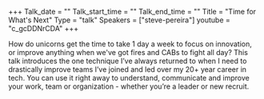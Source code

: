 +++
Talk_date = ""
Talk_start_time = ""
Talk_end_time = ""
Title = "Time for What's Next"
Type = "talk"
Speakers = ["steve-pereira"]
youtube = "c_gcDDNrCDA"
+++

How do unicorns get the time to take 1 day a week to focus on innovation, or improve anything when we've got fires and CABs to fight all day? This talk introduces the one technique I’ve always returned to when I need to drastically improve teams I’ve joined and led over my 20+ year career in tech. You can use it right away to understand, communicate and improve your work, team or organization - whether you’re a leader or new recruit.
